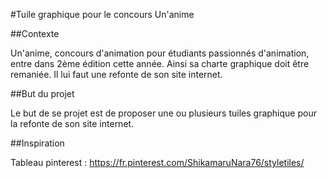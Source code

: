 #Tuile graphique pour le concours Un'anime

##Contexte

Un'anime, concours d'animation pour étudiants passionnés d'animation, entre dans 2ème édition cette année. Ainsi sa charte graphique doit être remaniée.
Il lui faut une refonte de son site internet.

##But du projet

Le but de se projet est de proposer une ou plusieurs tuiles graphique pour la refonte de son site internet.

##Inspiration

Tableau pinterest : https://fr.pinterest.com/ShikamaruNara76/styletiles/
